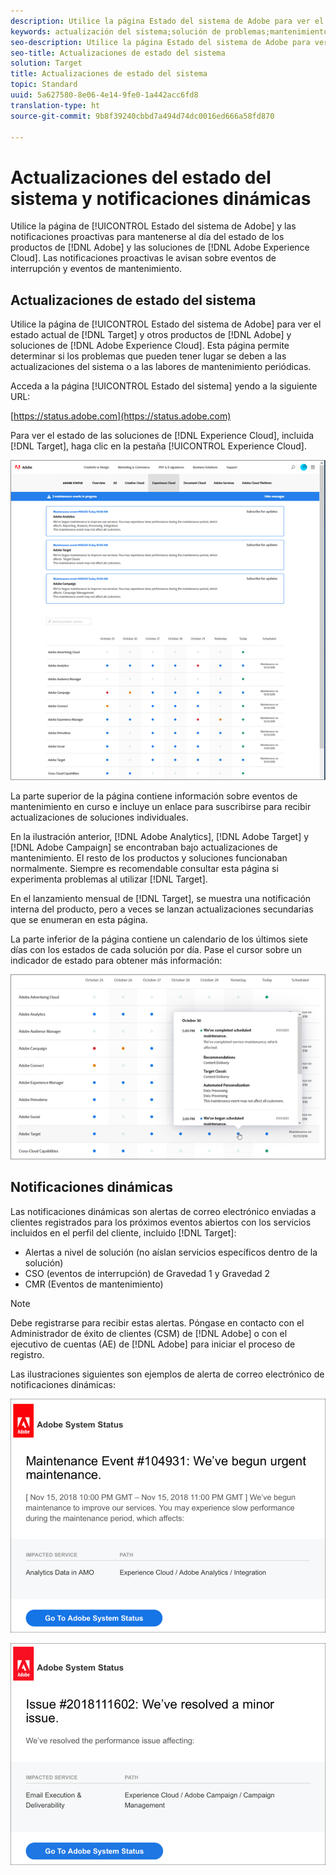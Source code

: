 ```yaml
---
description: Utilice la página Estado del sistema de Adobe para ver el estado de los productos de Adobe y las soluciones de Experience Cloud, incluyendo Target. Esta página permite determinar si los problemas que pueden tener lugar se deben a las actualizaciones del sistema o a las labores de mantenimiento periódicas.
keywords: actualización del sistema;solución de problemas;mantenimiento;estado del sistema;estado de las actualizaciones
seo-description: Utilice la página Estado del sistema de Adobe para ver el estado de los productos de Adobe y las soluciones de Experience Cloud, incluyendo Target. Esta página permite determinar si los problemas que pueden tener lugar se deben a las actualizaciones del sistema o a las labores de mantenimiento periódicas.
seo-title: Actualizaciones de estado del sistema
solution: Target
title: Actualizaciones de estado del sistema
topic: Standard
uuid: 5a627580-8e06-4e14-9fe0-1a442acc6fd8
translation-type: ht
source-git-commit: 9b8f39240cbbd7a494d74dc0016ed666a58fd870

---
```



# Actualizaciones del estado del sistema y notificaciones dinámicas

Utilice la página de [!UICONTROL Estado del sistema de Adobe] y las notificaciones proactivas para mantenerse al día del estado de los productos de [!DNL Adobe] y las soluciones de [!DNL Adobe Experience Cloud]. Las notificaciones proactivas le avisan sobre eventos de interrupción y eventos de mantenimiento.

## Actualizaciones de estado del sistema

Utilice la página de [!UICONTROL Estado del sistema de Adobe] para ver el estado actual de [!DNL Target] y otros productos de [!DNL Adobe] y soluciones de [!DNL Adobe Experience Cloud]. Esta página permite determinar si los problemas que pueden tener lugar se deben a las actualizaciones del sistema o a las labores de mantenimiento periódicas.

Acceda a la página [!UICONTROL Estado del sistema] yendo a la siguiente URL:

[https://status.adobe.com](https://status.adobe.com)

Para ver el estado de las soluciones de [!DNL Experience Cloud], incluida [!DNL Target], haga clic en la pestaña [!UICONTROL Experience Cloud].

![](assets/system_status.png)

La parte superior de la página contiene información sobre eventos de mantenimiento en curso e incluye un enlace para suscribirse para recibir actualizaciones de soluciones individuales.

En la ilustración anterior, [!DNL Adobe Analytics], [!DNL Adobe Target] y [!DNL Adobe Campaign] se encontraban bajo actualizaciones de mantenimiento. El resto de los productos y soluciones funcionaban normalmente. Siempre es recomendable consultar esta página si experimenta problemas al utilizar [!DNL Target].

En el lanzamiento mensual de [!DNL Target], se muestra una notificación interna del producto, pero a veces se lanzan actualizaciones secundarias que se enumeran en esta página.

La parte inferior de la página contiene un calendario de los últimos siete días con los estados de cada solución por día. Pase el cursor sobre un indicador de estado para obtener más información:

![](assets/system_status_indicator.png)

## Notificaciones dinámicas

Las notificaciones dinámicas son alertas de correo electrónico enviadas a clientes registrados para los próximos eventos abiertos con los servicios incluidos en el perfil del cliente, incluido [!DNL Target]:

* Alertas a nivel de solución (no aíslan servicios específicos dentro de la solución)
* CSO (eventos de interrupción) de Gravedad 1 y Gravedad 2
* CMR (Eventos de mantenimiento)

>[!NOTE]
>
>Debe registrarse para recibir estas alertas. Póngase en contacto con el Administrador de éxito de clientes (CSM) de [!DNL Adobe] o con el ejecutivo de cuentas (AE) de [!DNL Adobe] para iniciar el proceso de registro.

Las ilustraciones siguientes son ejemplos de alerta de correo electrónico de notificaciones dinámicas:

![Notificación dinámica 1](/help/r-release-notes/assets/proactive-notification-1.png)

![Notificación dinámica 2](/help/r-release-notes/assets/proactive-notification-2.png)